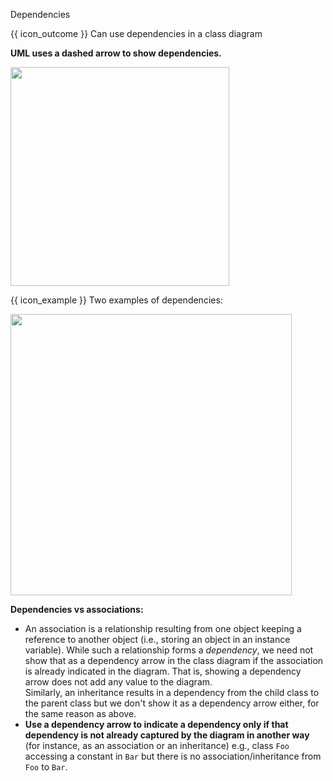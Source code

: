 <span id="title">Dependencies</span>

<span id="prereqs"></span>

<span id="outcomes">{{ icon_outcome }} Can use dependencies in a class diagram</span>

<div id="body">

**UML uses a dashed arrow to show dependencies.**

<img src="{{baseUrl}}/uml/classDiagrams/dependencies/what/images/notation.png" width="350" />

<box>

{{ icon_example }} Two examples of dependencies:

<img src="{{baseUrl}}/uml/classDiagrams/dependencies/what/images/examples.png" width="450" />
<p/>

</box>

**Dependencies vs associations:**
* An association is a relationship resulting from one object keeping a reference to another object (i.e., storing an object in an instance variable). While such a relationship forms a _dependency_, we need not show that as a dependency arrow in the class diagram if the association is already indicated in the diagram. That is, showing a dependency arrow does not add any value to the diagram.<br>
  Similarly, an inheritance results in a dependency from the child class to the parent class but we don't show it as a dependency arrow either, for the same reason as above.
* **Use a dependency arrow to indicate a dependency only if that dependency is not already captured by the diagram in another way** (for instance, as an association or an inheritance) e.g., class `Foo` accessing a constant in `Bar` but there is no association/inheritance from `Foo` to `Bar`.
</div>

<div id="extras">
</div>